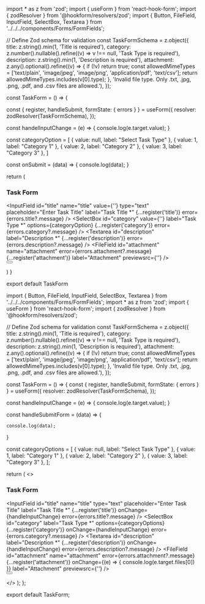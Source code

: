import * as z from 'zod';
import { useForm } from 'react-hook-form';
import { zodResolver } from '@hookform/resolvers/zod';
import { Button, FileField, InputField, SelectBox, Textarea } from '../../../components/Forms/FormFields';

// Define Zod schema for validation
const TaskFormSchema = z.object({
  title: z.string().min(1, 'Title is required'),
  category: z.number().nullable().refine((v) => v !== null, 'Task Type is required'),
  description: z.string().min(1, 'Description is required'),
  attachment: z.any().optional().refine((v) => {
    if (!v) return true;
    const allowedMimeTypes = ['text/plain', 'image/jpeg', 'image/png', 'application/pdf', 'text/csv'];
    return allowedMimeTypes.includes(v[0].type);
  }, 'Invalid file type. Only .txt, .jpg, .png, .pdf, and .csv files are allowed.'),
});

const TaskForm = () => {

  const { register, handleSubmit, formState: { errors } } = useForm({
    resolver: zodResolver(TaskFormSchema),
  });

  const handelInputChange = (e) => {
    console.log(e.target.value);
  }

  const categoryOption = [
    { value: null, label: "Select Task Type" },
    { value: 1, label: "Category 1" },
    { value: 2, label: "Category 2" },
    { value: 3, label: "Category 3" },
  ]

  const onSubmit = (data) => {
    console.log(data);
  }



  return (
    <div>
      <h3 className=" mx-9 mt-9 text-3xl font-bold dark:text-white">Task Form</h3>
      <div className="mx-9 mt-7 bg-white p-4">
        <form className="m-5" onSubmit={handleSubmit(onSubmit)}>
          <InputField id="title" name="title" value={''} type="text" placeholder="Enter Task Title" label="Task Title *" {...register('title')} error={errors.title?.message} />
          <SelectBox id="category" value={''} label="Task Type *" options={categoryOption} {...register('category')} error={errors.category?.message} />
          <Textarea id="description" label="Description *" {...register('description')} error={errors.description?.message} />
          <FileField id="attachment" name="attachment" error={errors.attachment?.message} {...register('attachment')} label="Attachment" previewsrc={''} />
          <div className="flex justify-end">
            <Button id="submit" type="submit" lable="Submit" />
          </div>
        </form>
      </div>
    </div>
  )
}

export default TaskForm


import { Button, FileField, InputField, SelectBox, Textarea } from '../../../components/Forms/FormFields';
import * as z from 'zod';
import { useForm } from 'react-hook-form';
import { zodResolver } from '@hookform/resolvers/zod';

// Define Zod schema for validation
const TaskFormSchema = z.object({
  title: z.string().min(1, 'Title is required'),
  category: z.number().nullable().refine((v) => v !== null, 'Task Type is required'),
  description: z.string().min(1, 'Description is required'),
  attachment: z.any().optional().refine((v) => {
    if (!v) return true;
    const allowedMimeTypes = ['text/plain', 'image/jpeg', 'image/png', 'application/pdf', 'text/csv'];
    return allowedMimeTypes.includes(v[0].type);
  }, 'Invalid file type. Only .txt, .jpg, .png, .pdf, and .csv files are allowed.'),
});

const TaskForm = () => {
  const { register, handleSubmit, formState: { errors } } = useForm({
    resolver: zodResolver(TaskFormSchema),
  });

  const handleInputChange = (e) => {
    console.log(e.target.value);
  }

  const handleSubmitForm = (data) => {
    
    console.log(data);
  }

  const categoryOptions = [
    { value: null, label: "Select Task Type" },
    { value: 1, label: "Category 1" },
    { value: 2, label: "Category 2" },
    { value: 3, label: "Category 3" },
  ];

  return (
    <>
      <h3 className=" mx-9 mt-9 text-3xl font-bold dark:text-white">Task Form</h3>
      <div className="mx-9 mt-7 bg-white p-4">
        <form className="m-5" onSubmit={handleSubmit(handleSubmitForm)}>
          <InputField id="title" name="title" type="text" placeholder="Enter Task Title" label="Task Title *" {...register('title')} onChange={handleInputChange} error={errors.title?.message} />
          <SelectBox id="category" label="Task Type *" options={categoryOptions} {...register('category')} onChange={handleInputChange} error={errors.category?.message} />
          <Textarea id="description" label="Description *" {...register('description')} onChange={handleInputChange} error={errors.description?.message} />
          <FileField id="attachment" name="attachment" error={errors.attachment?.message} {...register('attachment')} onChange={(e) => { console.log(e.target.files[0]) }} label="Attachment" previewsrc={''} />
          <div className="flex justify-end">
            <Button id="submit" type="submit" label="Submit" />
          </div>
        </form>
      </div>
    </>
  );
};

export default TaskForm;